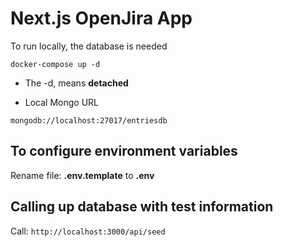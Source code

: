 # Next.js OpenJira App

To run locally, the database is needed

```
docker-compose up -d
```

* The -d, means __detached__

* Local Mongo URL

```
mongodb://localhost:27017/entriesdb
```

## To configure environment variables

Rename file: __.env.template__ to __.env__

## Calling up database with test information

Call:
```http://localhost:3000/api/seed```
